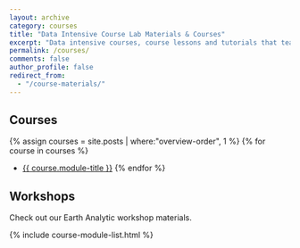 ```yaml
---
layout: archive
category: courses
title: "Data Intensive Course Lab Materials & Courses"
excerpt: "Data intensive courses, course lessons and tutorials that teach scientific programming, reproducible open science workflows and general scientific data skills. "
permalink: /courses/
comments: false
author_profile: false
redirect_from:
  - "/course-materials/"
---
```


## Courses

{% assign courses = site.posts | where:"overview-order", 1 %}
{% for course in courses %}
* <a href="{{ site.url }}{{ course.permalink }}">{{ course.module-title }}</a>
{% endfor %}

## Workshops

Check out our Earth Analytic workshop materials.

{% include course-module-list.html %}
